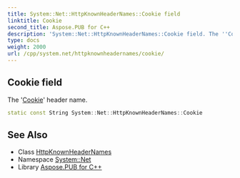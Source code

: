 ```yaml
---
title: System::Net::HttpKnownHeaderNames::Cookie field
linktitle: Cookie
second_title: Aspose.PUB for C++
description: 'System::Net::HttpKnownHeaderNames::Cookie field. The ''Cookie'' header name in C++.'
type: docs
weight: 2000
url: /cpp/system.net/httpknownheadernames/cookie/
---
```

## Cookie field


The '[Cookie](../../cookie/)' header name.

```cpp
static const String System::Net::HttpKnownHeaderNames::Cookie
```

## See Also

* Class [HttpKnownHeaderNames](../)
* Namespace [System::Net](../../)
* Library [Aspose.PUB for C++](../../../)
